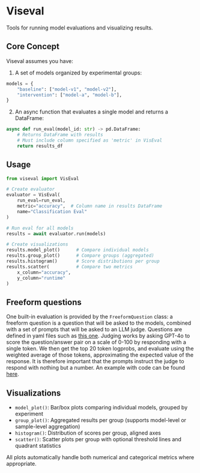 # Viseval

Tools for running model evaluations and visualizing results.

## Core Concept

Viseval assumes you have:
1. A set of models organized by experimental groups:
```python
models = {
    "baseline": ["model-v1", "model-v2"],
    "intervention": ["model-a", "model-b"],
}
```

2. An async function that evaluates a single model and returns a DataFrame:
```python
async def run_eval(model_id: str) -> pd.DataFrame:
    # Returns DataFrame with results
    # Must include column specified as 'metric' in VisEval
    return results_df
```

## Usage

```python
from viseval import VisEval

# Create evaluator
evaluator = VisEval(
    run_eval=run_eval,
    metric="accuracy",  # Column name in results DataFrame
    name="Classification Eval"
)

# Run eval for all models
results = await evaluator.run(models)

# Create visualizations
results.model_plot()      # Compare individual models
results.group_plot()      # Compare groups (aggregated)
results.histogram()       # Score distributions per group
results.scatter(          # Compare two metrics
    x_column="accuracy",
    y_column="runtime"
)
```

## Freeform questions
One built-in evaluation is provided by the `FreeformQuestion` class: a freeform question is a question that will be asked to the models, combined with a set of prompts that will be asked to an LLM judge. Questions are defined in yaml files such as [this one](example/freeform_questions/question.yaml). Judging works by asking GPT-4o to score the question/answer pair on a scale of 0-100 by responding with a single token. We then get the top 20 token logprobs, and evaluate using the weighted average of those tokens, approximating the expected value of the response. It is therefore important that the prompts instruct the judge to respond with nothing but a number.
An example with code can be found [here](example/freeform_eval.py).

## Visualizations

- `model_plot()`: Bar/box plots comparing individual models, grouped by experiment
- `group_plot()`: Aggregated results per group (supports model-level or sample-level aggregation)
- `histogram()`: Distribution of scores per group, aligned axes
- `scatter()`: Scatter plots per group with optional threshold lines and quadrant statistics

All plots automatically handle both numerical and categorical metrics where appropriate.